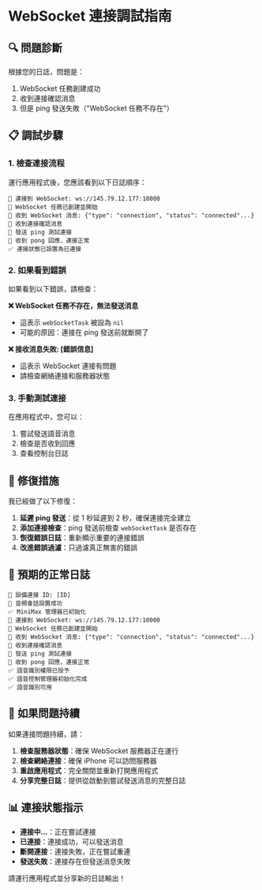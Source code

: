 # WebSocket 連接調試指南

## 🔍 問題診斷

根據您的日誌，問題是：
1. WebSocket 任務創建成功
2. 收到連接確認消息
3. 但是 ping 發送失敗（"WebSocket 任務不存在"）

## 📋 調試步驟

### 1. 檢查連接流程
運行應用程式後，您應該看到以下日誌順序：

```
🔌 連接到 WebSocket: ws://145.79.12.177:10000
🔌 WebSocket 任務已創建並開始
📨 收到 WebSocket 消息: {"type": "connection", "status": "connected"...}
🔌 收到連接確認消息
📡 發送 ping 測試連接
🏓 收到 pong 回應，連接正常
✅ 連接狀態已設置為已連接
```

### 2. 如果看到錯誤
如果看到以下錯誤，請檢查：

**❌ WebSocket 任務不存在，無法發送消息**
- 這表示 `webSocketTask` 被設為 `nil`
- 可能的原因：連接在 ping 發送前就斷開了

**❌ 接收消息失敗: [錯誤信息]**
- 這表示 WebSocket 連接有問題
- 請檢查網絡連接和服務器狀態

### 3. 手動測試連接
在應用程式中，您可以：
1. 嘗試發送語音消息
2. 檢查是否收到回應
3. 查看控制台日誌

## 🔧 修復措施

我已經做了以下修復：

1. **延遲 ping 發送**：從 1 秒延遲到 2 秒，確保連接完全建立
2. **添加連接檢查**：ping 發送前檢查 `webSocketTask` 是否存在
3. **恢復錯誤日誌**：重新顯示重要的連接錯誤
4. **改進錯誤過濾**：只過濾真正無害的錯誤

## 📱 預期的正常日誌

```
📱 設備連接 ID: [ID]
🎵 音頻會話設置成功
✅ MiniMax 管理器已初始化
🔌 連接到 WebSocket: ws://145.79.12.177:10000
🔌 WebSocket 任務已創建並開始
📨 收到 WebSocket 消息: {"type": "connection", "status": "connected"...}
🔌 收到連接確認消息
📡 發送 ping 測試連接
🏓 收到 pong 回應，連接正常
✅ 語音識別權限已授予
✅ 語音控制管理器初始化完成
✅ 語音識別可用
```

## 🚨 如果問題持續

如果連接問題持續，請：

1. **檢查服務器狀態**：確保 WebSocket 服務器正在運行
2. **檢查網絡連接**：確保 iPhone 可以訪問服務器
3. **重啟應用程式**：完全關閉並重新打開應用程式
4. **分享完整日誌**：提供從啟動到嘗試發送消息的完整日誌

## 📊 連接狀態指示

- **連接中...**：正在嘗試連接
- **已連接**：連接成功，可以發送消息
- **斷開連接**：連接失敗，正在嘗試重連
- **發送失敗**：連接存在但發送消息失敗

請運行應用程式並分享新的日誌輸出！
